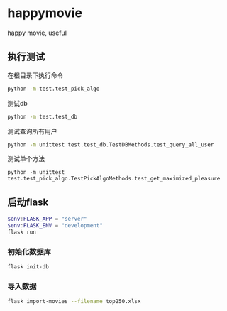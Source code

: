 # happymovie
happy movie, useful

## 执行测试
在根目录下执行命令
```sh
python -m test.test_pick_algo
```
测试db
```sh
python -m test.test_db
```
测试查询所有用户
```sh
python -m unittest test.test_db.TestDBMethods.test_query_all_user
```

测试单个方法
```
python -m unittest test.test_pick_algo.TestPickAlgoMethods.test_get_maximized_pleasure
```

## 启动flask
```powershell
$env:FLASK_APP = "server"
$env:FLASK_ENV = "development"
flask run
```

### 初始化数据库
```sh
flask init-db
```

### 导入数据
```sh
flask import-movies --filename top250.xlsx
```